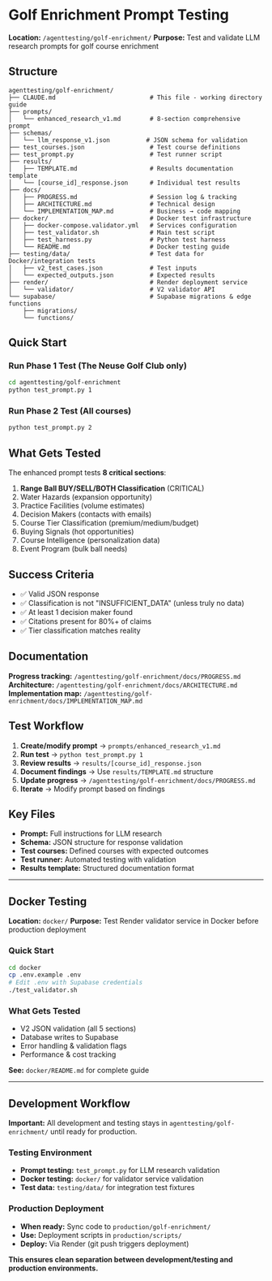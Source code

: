 # Golf Enrichment Prompt Testing

**Location:** `/agenttesting/golf-enrichment/`
**Purpose:** Test and validate LLM research prompts for golf course enrichment

## Structure

```
agenttesting/golf-enrichment/
├── CLAUDE.md                          # This file - working directory guide
├── prompts/
│   └── enhanced_research_v1.md        # 8-section comprehensive prompt
├── schemas/
│   └── llm_response_v1.json          # JSON schema for validation
├── test_courses.json                  # Test course definitions
├── test_prompt.py                     # Test runner script
├── results/
│   ├── TEMPLATE.md                    # Results documentation template
│   └── [course_id]_response.json      # Individual test results
├── docs/
│   ├── PROGRESS.md                    # Session log & tracking
│   ├── ARCHITECTURE.md                # Technical design
│   └── IMPLEMENTATION_MAP.md          # Business → code mapping
├── docker/                            # Docker test infrastructure
│   ├── docker-compose.validator.yml   # Services configuration
│   ├── test_validator.sh              # Main test script
│   ├── test_harness.py                # Python test harness
│   └── README.md                      # Docker testing guide
├── testing/data/                      # Test data for Docker/integration tests
│   ├── v2_test_cases.json             # Test inputs
│   └── expected_outputs.json          # Expected results
├── render/                            # Render deployment service
│   └── validator/                     # V2 validator API
└── supabase/                          # Supabase migrations & edge functions
    ├── migrations/
    └── functions/
```

## Quick Start

### Run Phase 1 Test (The Neuse Golf Club only)
```bash
cd agenttesting/golf-enrichment
python test_prompt.py 1
```

### Run Phase 2 Test (All courses)
```bash
python test_prompt.py 2
```

## What Gets Tested

The enhanced prompt tests **8 critical sections**:
1. **Range Ball BUY/SELL/BOTH Classification** (CRITICAL)
2. Water Hazards (expansion opportunity)
3. Practice Facilities (volume estimates)
4. Decision Makers (contacts with emails)
5. Course Tier Classification (premium/medium/budget)
6. Buying Signals (hot opportunities)
7. Course Intelligence (personalization data)
8. Event Program (bulk ball needs)

## Success Criteria

- ✅ Valid JSON response
- ✅ Classification is not "INSUFFICIENT_DATA" (unless truly no data)
- ✅ At least 1 decision maker found
- ✅ Citations present for 80%+ of claims
- ✅ Tier classification matches reality

## Documentation

**Progress tracking:** `/agenttesting/golf-enrichment/docs/PROGRESS.md`
**Architecture:** `/agenttesting/golf-enrichment/docs/ARCHITECTURE.md`
**Implementation map:** `/agenttesting/golf-enrichment/docs/IMPLEMENTATION_MAP.md`

## Test Workflow

1. **Create/modify prompt** → `prompts/enhanced_research_v1.md`
2. **Run test** → `python test_prompt.py 1`
3. **Review results** → `results/[course_id]_response.json`
4. **Document findings** → Use `results/TEMPLATE.md` structure
5. **Update progress** → `/agenttesting/golf-enrichment/docs/PROGRESS.md`
6. **Iterate** → Modify prompt based on findings

## Key Files

- **Prompt:** Full instructions for LLM research
- **Schema:** JSON structure for response validation
- **Test courses:** Defined courses with expected outcomes
- **Test runner:** Automated testing with validation
- **Results template:** Structured documentation format

---

## Docker Testing

**Location:** `docker/`
**Purpose:** Test Render validator service in Docker before production deployment

### Quick Start

```bash
cd docker
cp .env.example .env
# Edit .env with Supabase credentials
./test_validator.sh
```

### What Gets Tested

- V2 JSON validation (all 5 sections)
- Database writes to Supabase
- Error handling & validation flags
- Performance & cost tracking

**See:** `docker/README.md` for complete guide

---

## Development Workflow

**Important:** All development and testing stays in `agenttesting/golf-enrichment/` until ready for production.

### Testing Environment
- **Prompt testing:** `test_prompt.py` for LLM research validation
- **Docker testing:** `docker/` for validator service validation
- **Test data:** `testing/data/` for integration test fixtures

### Production Deployment
- **When ready:** Sync code to `production/golf-enrichment/`
- **Use:** Deployment scripts in `production/scripts/`
- **Deploy:** Via Render (git push triggers deployment)

**This ensures clean separation between development/testing and production environments.**
